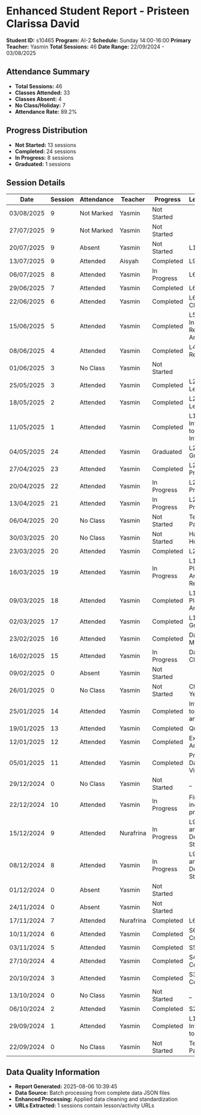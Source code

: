 # Enhanced Student Report - Pristeen Clarissa David

**Student ID:** s10465
**Program:** AI-2
**Schedule:** Sunday 14:00-16:00
**Primary Teacher:** Yasmin
**Total Sessions:** 46
**Date Range:** 22/09/2024 - 03/08/2025

## Attendance Summary

- **Total Sessions:** 46
- **Classes Attended:** 33
- **Classes Absent:** 4
- **No Class/Holiday:** 7
- **Attendance Rate:** 89.2%

## Progress Distribution

- **Not Started:** 13 sessions
- **Completed:** 24 sessions
- **In Progress:** 8 sessions
- **Graduated:** 1 sessions

## Session Details

| Date | Session | Attendance | Teacher | Progress | Lesson/Topic |
|------|---------|------------|---------|----------|---------------|
| 03/08/2025 | 9 | Not Marked | Yasmin | Not Started |  |
| 27/07/2025 | 9 | Not Marked | Yasmin | Not Started |  |
| 20/07/2025 | 9 | Absent | Yasmin | Not Started | L10 |
| 13/07/2025 | 9 | Attended | Aisyah | Completed | L9: Project 3 |
| 06/07/2025 | 8 | Attended | Yasmin | In Progress | L6: Project 2 |
| 29/06/2025 | 7 | Attended | Yasmin | Completed | L6: Clustering |
| 22/06/2025 | 6 | Attended | Yasmin | Completed | L6: Classification |
| 15/06/2025 | 5 | Attended | Yasmin | Completed | L5: Instragram Reach Analytics |
| 08/06/2025 | 4 | Attended | Yasmin | Completed | L4: Regression |
| 01/06/2025 | 3 | No Class | Yasmin | Not Started |  |
| 25/05/2025 | 3 | Attended | Yasmin | Completed | L2: Machine Learning |
| 18/05/2025 | 2 | Attended | Yasmin | Completed | L2: Machine Learning |
| 11/05/2025 | 1 | Attended | Yasmin | Completed | L1: Introduction to Artificial Intelligence |
| 04/05/2025 | 24 | Attended | Yasmin | Graduated | L22: Graduation |
| 27/04/2025 | 23 | Attended | Yasmin | Completed | L21: Final Project |
| 20/04/2025 | 22 | Attended | Yasmin | In Progress | L21: Final Project |
| 13/04/2025 | 21 | Attended | Yasmin | In Progress | L21: Final Project |
| 06/04/2025 | 20 | No Class | Yasmin | Not Started | Teacher Parent Day |
| 30/03/2025 | 20 | No Class | Yasmin | Not Started | Hari Raya Holiday |
| 23/03/2025 | 20 | Attended | Yasmin | Completed | L20: Quiz 2 |
| 16/03/2025 | 19 | Attended | Yasmin | In Progress | L19: Google Play Store Analysis Report |
| 09/03/2025 | 18 | Attended | Yasmin | Completed | L18: Google Play Store Analysis |
| 02/03/2025 | 17 | Attended | Yasmin | Completed | L16:Data Grouping |
| 23/02/2025 | 16 | Attended | Yasmin | Completed | Data Manipulation |
| 16/02/2025 | 15 | Attended | Yasmin | In Progress | Data Cleaning |
| 09/02/2025 | 0 | Absent | Yasmin | Not Started |  |
| 26/01/2025 | 0 | No Class | Yasmin | Not Started | Chinese New Year Holiday |
| 25/01/2025 | 14 | Attended | Yasmin | Completed | Introduction to data analysis |
| 19/01/2025 | 13 | Attended | Yasmin | Completed | Quiz 1 |
| 12/01/2025 | 12 | Attended | Yasmin | Completed | Exam Results Analysis |
| 05/01/2025 | 11 | Attended | Yasmin | Completed | PrettyTable + Data Visualization |
| 29/12/2024 | 0 | No Class | Yasmin | Not Started | _ |
| 22/12/2024 | 10 | Attended | Yasmin | In Progress | Finishing incomplete projects |
| 15/12/2024 | 9 | Attended | Nurafrina | In Progress | L9:Numpy and Descriptive Statistics |
| 08/12/2024 | 8 | Attended | Yasmin | In Progress | L9:Numpy and Descriptive Statistics |
| 01/12/2024 | 0 | Absent | Yasmin | Not Started |  |
| 24/11/2024 | 0 | Absent | Yasmin | Not Started |  |
| 17/11/2024 | 7 | Attended | Nurafrina | Completed | L6: Dictionary |
| 10/11/2024 | 6 | Attended | Yasmin | Completed | S6: Ice Cream Shop |
| 03/11/2024 | 5 | Attended | Yasmin | Completed | S5: Loops |
| 27/10/2024 | 4 | Attended | Yasmin | Completed | S4: Conditions |
| 20/10/2024 | 3 | Attended | Yasmin | Completed | S3: Lists and Conditions |
| 13/10/2024 | 0 | No Class | Yasmin | Not Started | _ |
| 06/10/2024 | 2 | Attended | Yasmin | Completed | S2: Variables |
| 29/09/2024 | 1 | Attended | Yasmin | Completed | L1: Introduction to Python |
| 22/09/2024 | 0 | No Class | Yasmin | Not Started | Teacher Parent Day |

## Data Quality Information

- **Report Generated:** 2025-08-06 10:39:45
- **Data Source:** Batch processing from complete data JSON files
- **Enhanced Processing:** Applied data cleaning and standardization
- **URLs Extracted:** 1 sessions contain lesson/activity URLs
